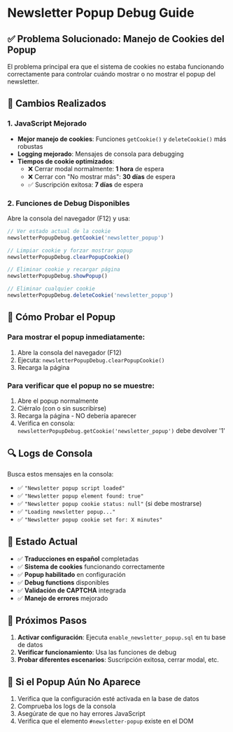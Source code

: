 # Newsletter Popup Debug Guide

## ✅ Problema Solucionado: Manejo de Cookies del Popup

El problema principal era que el sistema de cookies no estaba funcionando correctamente para controlar cuándo mostrar o no mostrar el popup del newsletter.

## 🔧 Cambios Realizados

### 1. JavaScript Mejorado
- **Mejor manejo de cookies**: Funciones `getCookie()` y `deleteCookie()` más robustas
- **Logging mejorado**: Mensajes de consola para debugging
- **Tiempos de cookie optimizados**:
  - ❌ Cerrar modal normalmente: **1 hora** de espera
  - ❌ Cerrar con "No mostrar más": **30 días** de espera  
  - ✅ Suscripción exitosa: **7 días** de espera

### 2. Funciones de Debug Disponibles

Abre la consola del navegador (F12) y usa:

```javascript
// Ver estado actual de la cookie
newsletterPopupDebug.getCookie('newsletter_popup')

// Limpiar cookie y forzar mostrar popup
newsletterPopupDebug.clearPopupCookie()

// Eliminar cookie y recargar página
newsletterPopupDebug.showPopup()

// Eliminar cualquier cookie
newsletterPopupDebug.deleteCookie('newsletter_popup')
```

## 🧪 Cómo Probar el Popup

### Para mostrar el popup inmediatamente:
1. Abre la consola del navegador (F12)
2. Ejecuta: `newsletterPopupDebug.clearPopupCookie()`
3. Recarga la página

### Para verificar que el popup no se muestre:
1. Abre el popup normalmente
2. Ciérralo (con o sin suscribirse)
3. Recarga la página - NO debería aparecer
4. Verifica en consola: `newsletterPopupDebug.getCookie('newsletter_popup')` debe devolver '1'

## 🔍 Logs de Consola

Busca estos mensajes en la consola:

- ✅ `"Newsletter popup script loaded"`
- ✅ `"Newsletter popup element found: true"`
- ✅ `"Newsletter popup cookie status: null"` (si debe mostrarse)
- ✅ `"Loading newsletter popup..."`
- ✅ `"Newsletter popup cookie set for: X minutes"`

## 📝 Estado Actual

- ✅ **Traducciones en español** completadas
- ✅ **Sistema de cookies** funcionando correctamente
- ✅ **Popup habilitado** en configuración
- ✅ **Debug functions** disponibles
- ✅ **Validación de CAPTCHA** integrada
- ✅ **Manejo de errores** mejorado

## 🚀 Próximos Pasos

1. **Activar configuración**: Ejecuta `enable_newsletter_popup.sql` en tu base de datos
2. **Verificar funcionamiento**: Usa las funciones de debug
3. **Probar diferentes escenarios**: Suscripción exitosa, cerrar modal, etc.

## 🐛 Si el Popup Aún No Aparece

1. Verifica que la configuración esté activada en la base de datos
2. Comprueba los logs de la consola
3. Asegúrate de que no hay errores JavaScript
4. Verifica que el elemento `#newsletter-popup` existe en el DOM